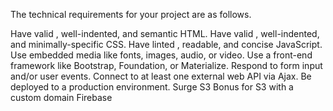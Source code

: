 The technical requirements for your project are as follows.

Have valid  , well-indented, and semantic HTML.
Have valid  , well-indented, and minimally-specific CSS.
Have linted  , readable, and concise JavaScript.
Use embedded media like fonts, images, audio, or video.
Use a front-end framework like Bootstrap, Foundation, or Materialize.
Respond to form input and/or user events.
Connect to at least one external web API via Ajax.
Be deployed to a production environment.
Surge
S3
Bonus for S3 with a custom domain
Firebase
